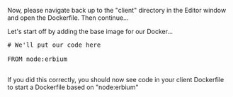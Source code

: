 Now, please navigate back up to the "client" directory in the Editor window and open the Dockerfile.  Then continue...

Let's start off by adding the base image for our Docker...

<pre class="file" data-filename="Dockerfile" data-target="replace">
# We'll put our code here

FROM node:erbium

</pre>

If you did this correctly, you should now see code in your client Dockerfile to start a Dockerfile based on "node:erbium"